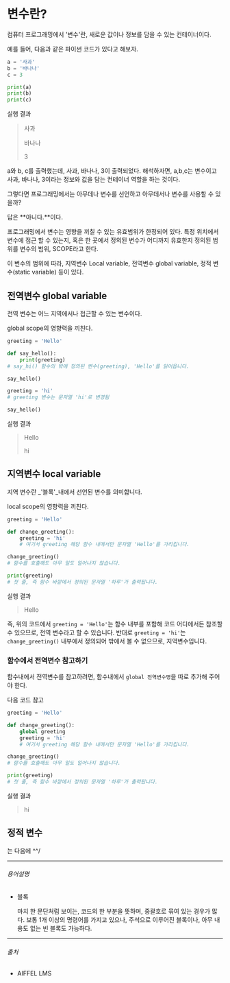 # 변수란?



컴퓨터 프로그래밍에서 '변수'란, 새로운 값이나 정보를 담을 수 있는 컨테이너이다.



예를 들어, 다음과 같은 파이썬 코드가 있다고 해보자.

```python
a = '사과'
b = '바나나'
c = 3

print(a)
print(b)
print(c)
```



실행 결과

>사과
>
>바나나
>
>3



 a와 b, c를 출력했는데, 사과, 바나나, 3이 출력되었다. 해석하자면, a,b,c는 변수이고 사과, 바나나, 3이라는 정보와 값을 담는 컨테이너 역할을 하는 것이다.

그렇다면 프로그래밍에서는 아무데나 변수를 선언하고 아무데서나 변수를 사용할 수 있을까?



답은 **아니다.**이다.



프로그래밍에서 변수는 영향을 끼칠 수 있는 유효범위가 한정되어 있다.  특정 위치에서 변수에 접근 할 수 있는지, 혹은 한 곳에서 정의된 변수가 어디까지 유효한지 정의된 범위를 변수의 범위, SCOPE라고 한다.



이 변수의 범위에 따라, 지역변수 Local variable, 전역변수 global variable, 정적 변수(static variable) 등이 있다.



## 전역변수 global variable

전역 변수는 어느 지역에서나 접근할 수 있는 변수이다.

global scope의 영향력을 끼친다.

```python
greeting = 'Hello'

def say_hello():
    print(greeting)
# say_hi() 함수의 밖에 정의된 변수(greeting), 'Hello'를 읽어옵니다.

say_hello()

greeting = 'hi'
# greeting 변수는 문자열 'hi'로 변경됨

say_hello()
```



실행 결과

>Hello
>
>hi





## 지역변수 local variable

지역 변수란 _'블록'_내에서 선언된 변수를 의미합니다.

local scope의 영향력을 끼친다.



```python
greeting = 'Hello'

def change_greeting():
    greeting = 'hi'
    # 여기서 greeting 해당 함수 내에서만 문자열 'Hello'를 가리킵니다.

change_greeting()
# 함수를 호출해도 아무 일도 일어나지 않습니다.

print(greeting)
# 첫 줄, 즉 함수 바깥에서 정의된 문자열 '하루'가 출력됩니다.
```



실행 결과

> Hello



즉, 위의 코드에서 `greeting = 'Hello'`는 함수 내부를 포함해 코드 어디에서든 참조할 수 있으므로, 전역 변수라고 할 수 있습니다. 반대로 `greeting = 'hi'`는 `change_greeting()` 내부에서 정의되어 밖에서 볼 수 없으므로, 지역변수입니다.



### 함수에서 전역변수 참고하기

함수내에서 전역변수를 참고하려면, 함수내에서 `global 전역변수명`을 따로 추가해 주어야 한다.

다음 코드 참고

```python
greeting = 'Hello'

def change_greeting():
    global greeting
    greeting = 'hi'
    # 여기서 greeting 해당 함수 내에서만 문자열 'Hello'를 가리킵니다.

change_greeting()
# 함수를 호출해도 아무 일도 일어나지 않습니다.

print(greeting)
# 첫 줄, 즉 함수 바깥에서 정의된 문자열 '하루'가 출력됩니다.
```



실행 결과

>hi



## 정적 변수

는 다음에 ^^/



------------

###### 용어설명

- 블록 

  마치 한 문단처럼 보이는, 코드의 한 부분을 뜻하며, 중괄호로 묶여 있는 경우가 많다. 보통 1개 이상의 명령어를 가지고 있으나, 주석으로 이루어진 블록이나, 아무 내용도 없는 빈 블록도 가능하다.

  





-----

###### 출처

- AIFFEL LMS 